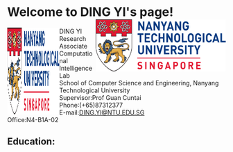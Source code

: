 # Welcome to DING YI's page!    <img src="https://raw.githubusercontent.com/DINGYISCSE/DINGYISCSE.github.io/master/logo.png" width = "300" height = "120" alt="logo" align=right />                                  
<img src="https://raw.githubusercontent.com/DINGYISCSE/DINGYISCSE.github.io/master/logo.png" width = "120" height = "200" alt="logo" align=left />  DING YI<br>
Research Associate <br>
Computational Intelligence Lab<br>
School of Computer Science and Engineering, Nanyang Technological University<br>
Supervisor:Prof Guan Cuntai<br>
Phone:(+65)87312377<br>
E-mail:DING.YI@NTU.EDU.SG<br>
Office:N4-B1A-02<br>
## Education:



